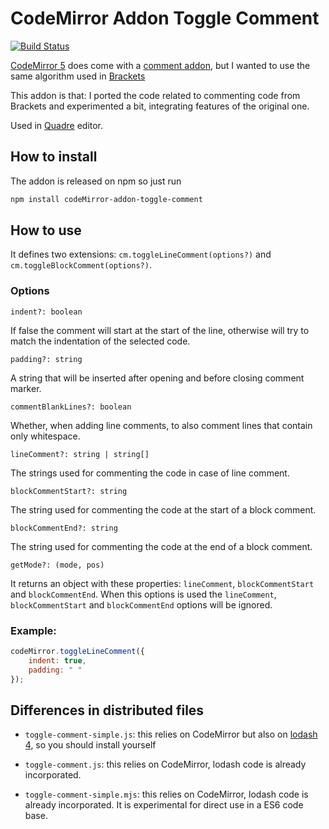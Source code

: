 # CodeMirror Addon Toggle Comment

[![Build Status](https://github.com/ficristo/codemirror-addon-toggle-comment/actions/workflows/ci.yml/badge.svg)](https://github.com/ficristo/codemirror-addon-toggle-comment/actions)

[CodeMirror 5](https://codemirror.net) does come with a [comment addon](https://codemirror.net/doc/manual.html#addon_comment), but I wanted to use the same algorithm used in [Brackets](http://brackets.io/)

This addon is that: I ported the code related to commenting code from Brackets and experimented a bit, integrating features of the original one.

Used in [Quadre](https://github.com/quadre-code/quadre) editor.

## How to install

The addon is released on npm so just run

```sh
npm install codeMirror-addon-toggle-comment
```

## How to use

It defines two extensions: `cm.toggleLineComment(options?)` and `cm.toggleBlockComment(options?)`.

### Options

`indent?: boolean`

If false the comment will start at the start of the line, otherwise will try to match the indentation of the selected code.

`padding?: string`

A string that will be inserted after opening and before closing comment marker.

`commentBlankLines?: boolean`

Whether, when adding line comments, to also comment lines that contain only whitespace.

`lineComment?: string | string[]`

The strings used for commenting the code in case of line comment.

`blockCommentStart?: string`

The string used for commenting the code at the start of a block comment.

`blockCommentEnd?: string`

The string used for commenting the code at the end of a block comment.

`getMode?: (mode, pos)`

It returns an object with these properties: `lineComment`, `blockCommentStart` and `blockCommentEnd`.
When this options is used the `lineComment`, `blockCommentStart` and `blockCommentEnd` options will be ignored.

### Example:

```js
codeMirror.toggleLineComment({
    indent: true,
    padding: " "
});
```

## Differences in distributed files

- `toggle-comment-simple.js`: this relies on CodeMirror but also on [lodash 4](https://lodash.com/), so you should install yourself

- `toggle-comment.js`: this relies on CodeMirror, lodash code is already incorporated.

- `toggle-comment-simple.mjs`: this relies on CodeMirror, lodash code is already incorporated. It is experimental for direct use in a ES6 code base.
